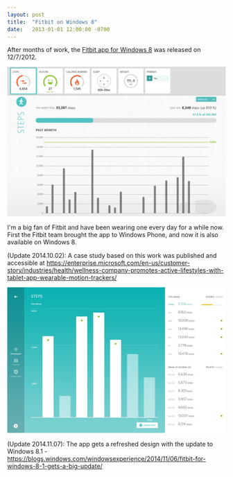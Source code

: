 ```yaml
---
layout: post
title:  "Fitbit on Windows 8"
date:   2013-01-01 12:00:00 -0700
---
```


After months of work, the [Fitbit app for Windows 8](https://www.microsoft.com/en-us/store/apps/fitbit/9wzdncrfj1xx) was released on 12/7/2012.

![Fitbit app](/assets/20130101-fitbit-windows-8.jpg)

I'm a big fan of Fitbit and have been wearing one every day for a while now. First the Fitbit team brought the app to Windows Phone, and now it is also available on Windows 8.

(Update 2014.10.02): A case study based on this work was published and accessible at <https://enterprise.microsoft.com/en-us/customer-story/industries/health/wellness-company-promotes-active-lifestyles-with-tablet-app-wearable-motion-trackers/>

![Fitbit app for Windows 8.1](/assets/20141107-fitbit-uwp.jpg)

(Update 2014.11.07): The app gets a refreshed design with the update to Windows 8.1 - <https://blogs.windows.com/windowsexperience/2014/11/06/fitbit-for-windows-8-1-gets-a-big-update/>
